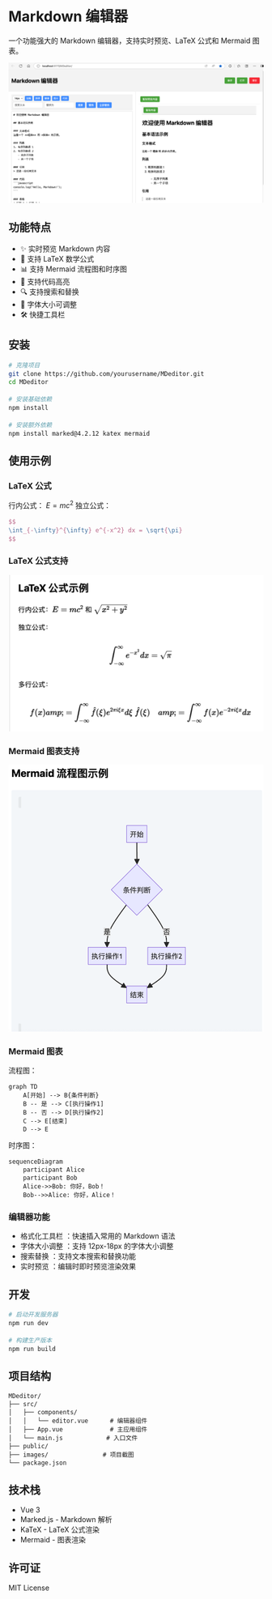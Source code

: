 
# Markdown 编辑器

一个功能强大的 Markdown 编辑器，支持实时预览、LaTeX 公式和 Mermaid 图表。

![编辑器界面预览](./images/editor-interface.png)

## 功能特点

- ✨ 实时预览 Markdown 内容
- 📐 支持 LaTeX 数学公式
- 📊 支持 Mermaid 流程图和时序图
- 🎨 支持代码高亮
- 🔍 支持搜索和替换
- 📝 字体大小可调整
- 🛠 快捷工具栏

## 安装

```bash
# 克隆项目
git clone https://github.com/yourusername/MDeditor.git
cd MDeditor

# 安装基础依赖
npm install

# 安装额外依赖
npm install marked@4.2.12 katex mermaid
```
## 使用示例
### LaTeX 公式
行内公式： $E = mc^2$ 独立公式：

```latex
$$
\int_{-\infty}^{\infty} e^{-x^2} dx = \sqrt{\pi}
$$
 ```

### LaTeX 公式支持

![LaTeX公式示例](./images/latex-preview.png)

### Mermaid 图表支持

![Mermaid图表示例](./images/mermaid-preview.png)

### Mermaid 图表
流程图：


```mermaid
graph TD
    A[开始] --> B{条件判断}
    B -- 是 --> C[执行操作1]
    B -- 否 --> D[执行操作2]
    C --> E[结束]
    D --> E
```
 

时序图：


```mermaid
sequenceDiagram
    participant Alice
    participant Bob
    Alice->>Bob: 你好，Bob！
    Bob-->>Alice: 你好，Alice！
```


### 编辑器功能
- 格式化工具栏 ：快速插入常用的 Markdown 语法
- 字体大小调整 ：支持 12px-18px 的字体大小调整
- 搜索替换 ：支持文本搜索和替换功能
- 实时预览 ：编辑时即时预览渲染效果
## 开发
```bash
# 启动开发服务器
npm run dev

# 构建生产版本
npm run build
 ```

## 项目结构
```plaintext
MDeditor/
├── src/
│   ├── components/
│   │   └── editor.vue      # 编辑器组件
│   ├── App.vue             # 主应用组件
│   └── main.js            # 入口文件
├── public/
├── images/               # 项目截图
└── package.json
 ```

## 技术栈
- Vue 3
- Marked.js - Markdown 解析
- KaTeX - LaTeX 公式渲染
- Mermaid - 图表渲染
## 许可证
MIT License

